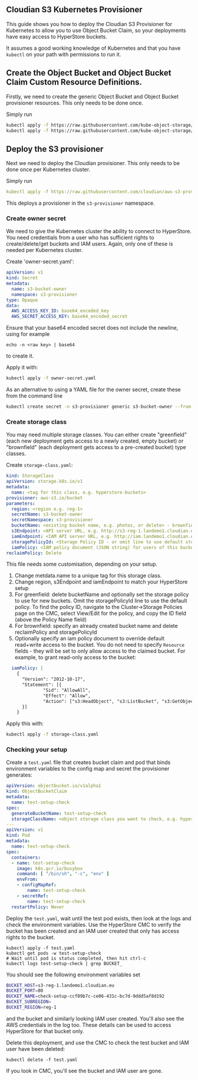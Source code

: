 ## Cloudian S3 Kubernetes Provisioner

This guide shows you how to deploy the Cloudian S3 Provisioner for Kubernetes to allow you to use Object Bucket Claim, so your deployments have easy access to HyperStore buckets.

It assumes a good working knowledge of Kubernetes and that you have `kubectl` on your path with permissions to run it.

## Create the Object Bucket and Object Bucket Claim Custom Resource Definitions.

Firstly, we need to create the generic Object Bucket and Object Bucket provisioner resources.  This only needs to be done once.

Simply run
```bash
kubectl apply -f https://raw.githubusercontent.com/kube-object-storage/lib-bucket-provisioner/master/deploy/crds/objectbucket_v1alpha1_objectbucket_crd.yaml
kubectl apply -f https://raw.githubusercontent.com/kube-object-storage/lib-bucket-provisioner/master/deploy/crds/objectbucket_v1alpha1_objectbucketclaim_crd.yaml
```

## Deploy the S3 provisioner

Next we need to deploy the Cloudian provisioner.  This only needs to be done once per Kubernetes cluster.

Simply run
```yaml
kubectl apply -f https://raw.githubusercontent.com/cloudian/aws-s3-provisioner/hyperstore/examples/cloudian-s3-provisioner.yaml
```
This deploys a provisioner in the `s3-provisioner` namespace.

### Create owner secret

We need to give the Kubernetes cluster the ability to connect to HyperStore.  You need credentials from a user who has sufficient rights to create/delete/get buckets and IAM users.  Again, only one of these is needed per Kubernetes cluster.

Create 'owner-secret.yaml':
```yaml
apiVersion: v1
kind: Secret
metadata:
  name: s3-bucket-owner
  namespace: s3-provisioner
type: Opaque
data:
  AWS_ACCESS_KEY_ID: base64_encoded_key
  AWS_SECRET_ACCESS_KEY: base64_encoded_secret
```
Ensure that your base64 encoded secret does not include the newline, using for example
```
echo -n <raw key> | base64
```
to create it.

Apply it with:
```bash
kubectl apply -f owner-secret.yaml
```

As an alternative to using a YAML file for the owner secret, create these from the command line
```bash
kubectl create secret -n s3-provisioner generic s3-bucket-owner --from-literal=AWS_ACCESS_KEY_ID=<access key> --from-literal=AWS_SECRET_ACCESS_KEY=<secret key> 
```

### Create storage class

You may need multiple storage classes.  You can either create "greenfield" (each new deployment gets access to a newly created, empty bucket) or "brownfield" (each deployment gets access to a pre-created bucket) type classes.

Create `storage-class.yaml`:
```yaml
kind: StorageClass
apiVersion: storage.k8s.io/v1
metadata:
  name: <tag for this class, e.g. hyperstore-buckets>
provisioner: aws-s3.io/bucket
parameters:
  region: <region e.g. reg-1>
  secretName: s3-bucket-owner
  secretNamespace: s3-provisioner
  bucketName: <existing bucket name, e.g. photos, or delete> - brownfield only
  s3Endpoint: <API server URL, e.g. http://s3-reg-1.landemo1.cloudian.eu>
  iamEndpoint: <IAM API server URL, e.g. http://iam.landemo1.cloudian.eu:16080>
  storagePolicyId: <Storage Policy ID - or omit line to use default storage policy> - greenfield only
  iamPolicy: <IAM policy document (JSON string) for users of this bucket - omit to use default IAM policy (read+write bucket)>
reclaimPolicy: Delete
```

This file needs some customisation, depending on your setup.

1. Change metdata.name to a unique tag for this storage class.
1. Change region, s3Endpoint and iamEndpoint to match your HyperStore setup
1. For greenfield: delete bucketName and optionally set the storage policy to use for new buckets. Omit the storagePolicyId line to use the default policy. To find the policy ID, navigate to the Cluster->Storage Policies page on the CMC, select View/Edit for the policy, and copy the ID field (above the Policy Name field)
1. For brownfield: specify an already created bucket name and delete reclaimPolicy and storagePolicyId
1. Optionally specify an iam policy document to override default read+write access to the bucket. You do not need to specify `Resource` fields - they will be set to only allow access to the claimed bucket. For example, to grant read-only access to the bucket:
```yaml
  iamPolicy: |
    {
      "Version": "2012-10-17",
      "Statement": [{
              "Sid": "AllowAll",
              "Effect": "Allow",
              "Action": ["s3:HeadObject", "s3:ListBucket", "s3:GetObject"]
      }]
    }
```

Apply this with:
```bash
kubectl apply -f storage-class.yaml
```

### Checking your setup

Create a `test.yaml` file that creates bucket claim and pod that binds environment variables to the config map and secret the provisioner generates:
```yaml
apiVersion: objectbucket.io/v1alpha1
kind: ObjectBucketClaim
metadata:
  name: test-setup-check
spec:
  generateBucketName: test-setup-check
  storageClassName: <object storage class you want to check, e.g. hyperstore-buckets>
---
apiVersion: v1
kind: Pod
metadata:
  name: test-setup-check
spec:
  containers:
  - name: test-setup-check
    image: k8s.gcr.io/busybox
    command: [ "/bin/sh", "-c", "env" ]
    envFrom:
    - configMapRef:
        name: test-setup-check
    - secretRef:
        name: test-setup-check
  restartPolicy: Never
```
Deploy the `test.yaml`, wait until the test pod exists, then look at the logs and check the environment variables. Use the HyperStore CMC to verify the bucket has been created and an IAM user created that only has access rights to the bucket.
```
kubectl apply -f test.yaml
kubectl get pods -w test-setup-check
# Wait until pod is status completed, then hit ctrl-c
kubectl logs test-setup-check | grep BUCKET_
```
You should see the following environment variables set
```bash
BUCKET_HOST=s3-reg-1.landemo1.cloudian.eu
BUCKET_PORT=80
BUCKET_NAME=check-setup-ccf09b7c-ce06-431c-bc7d-9ddd5af8d192
BUCKET_SUBREGION=
BUCKET_REGION=reg-1
```
and the bucket and similarly looking IAM user created.  You'll also see the AWS credentials in the log too.  These details can be used to access HyperStore for that bucket only.

Delete this deployment, and use the CMC to check the test bucket and IAM user have been deleted:
```
kubectl delete -f test.yaml
```
If you look in CMC, you'll see the bucket and IAM user are gone.
